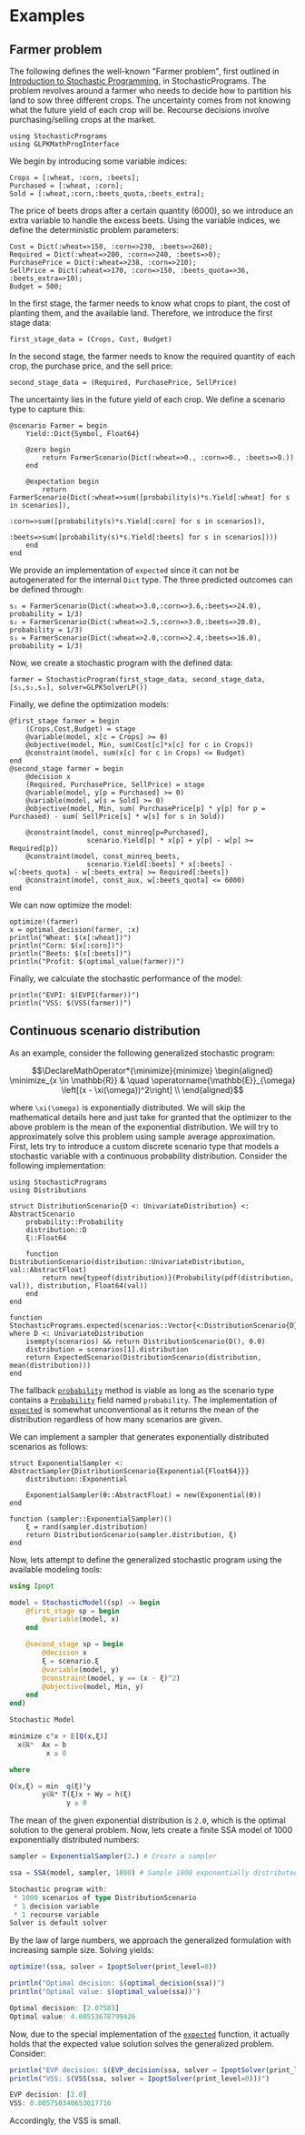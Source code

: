 # Examples

## Farmer problem

The following defines the well-known "Farmer problem", first outlined in [Introduction to Stochastic Programming](https://link.springer.com/book/10.1007%2F978-1-4614-0237-4), in StochasticPrograms. The problem revolves around a farmer who needs to decide how to partition his land to sow three different crops. The uncertainty comes from not knowing what the future yield of each crop will be. Recourse decisions involve purchasing/selling crops at the market.

```@example farmer
using StochasticPrograms
using GLPKMathProgInterface
```
We begin by introducing some variable indices:
```@example farmer
Crops = [:wheat, :corn, :beets];
Purchased = [:wheat, :corn];
Sold = [:wheat,:corn,:beets_quota,:beets_extra];
```
The price of beets drops after a certain quantity (6000), so we introduce an extra variable to handle the excess beets. Using the variable indices, we define the deterministic problem parameters:
```@example farmer
Cost = Dict(:wheat=>150, :corn=>230, :beets=>260);
Required = Dict(:wheat=>200, :corn=>240, :beets=>0);
PurchasePrice = Dict(:wheat=>238, :corn=>210);
SellPrice = Dict(:wheat=>170, :corn=>150, :beets_quota=>36, :beets_extra=>10);
Budget = 500;
```
In the first stage, the farmer needs to know what crops to plant, the cost of planting them, and the available land. Therefore, we introduce the first stage data:
```@example farmer
first_stage_data = (Crops, Cost, Budget)
```
In the second stage, the farmer needs to know the required quantity of each crop, the purchase price, and the sell price:
```@example farmer
second_stage_data = (Required, PurchasePrice, SellPrice)
```
The uncertainty lies in the future yield of each crop. We define a scenario type to capture this:
```@example farmer
@scenario Farmer = begin
    Yield::Dict{Symbol, Float64}

    @zero begin
        return FarmerScenario(Dict(:wheat=>0., :corn=>0., :beets=>0.))
    end

    @expectation begin
        return FarmerScenario(Dict(:wheat=>sum([probability(s)*s.Yield[:wheat] for s in scenarios]),
                                   :corn=>sum([probability(s)*s.Yield[:corn] for s in scenarios]),
                                   :beets=>sum([probability(s)*s.Yield[:beets] for s in scenarios])))
    end
end
```
We provide an implementation of `expected` since it can not be autogenerated for the internal `Dict` type. The three predicted outcomes can be defined through:
```@example farmer
s₁ = FarmerScenario(Dict(:wheat=>3.0,:corn=>3.6,:beets=>24.0), probability = 1/3)
s₂ = FarmerScenario(Dict(:wheat=>2.5,:corn=>3.0,:beets=>20.0), probability = 1/3)
s₃ = FarmerScenario(Dict(:wheat=>2.0,:corn=>2.4,:beets=>16.0), probability = 1/3)
```
Now, we create a stochastic program with the defined data:
```@example farmer
farmer = StochasticProgram(first_stage_data, second_stage_data, [s₁,s₂,s₃], solver=GLPKSolverLP())
```
Finally, we define the optimization models:
```@example farmer
@first_stage farmer = begin
    (Crops,Cost,Budget) = stage
    @variable(model, x[c = Crops] >= 0)
    @objective(model, Min, sum(Cost[c]*x[c] for c in Crops))
    @constraint(model, sum(x[c] for c in Crops) <= Budget)
end
@second_stage farmer = begin
    @decision x
    (Required, PurchasePrice, SellPrice) = stage
    @variable(model, y[p = Purchased] >= 0)
    @variable(model, w[s = Sold] >= 0)
    @objective(model, Min, sum( PurchasePrice[p] * y[p] for p = Purchased) - sum( SellPrice[s] * w[s] for s in Sold))

    @constraint(model, const_minreq[p=Purchased],
                   scenario.Yield[p] * x[p] + y[p] - w[p] >= Required[p])
    @constraint(model, const_minreq_beets,
                   scenario.Yield[:beets] * x[:beets] - w[:beets_quota] - w[:beets_extra] >= Required[:beets])
    @constraint(model, const_aux, w[:beets_quota] <= 6000)
end
```
We can now optimize the model:
```@example farmer
optimize!(farmer)
x = optimal_decision(farmer, :x)
println("Wheat: $(x[:wheat])")
println("Corn: $(x[:corn])")
println("Beets: $(x[:beets])")
println("Profit: $(optimal_value(farmer))")
```
Finally, we calculate the stochastic performance of the model:
```@example farmer
println("EVPI: $(EVPI(farmer))")
println("VSS: $(VSS(farmer))")
```

## Continuous scenario distribution

As an example, consider the following generalized stochastic program:
```math
\DeclareMathOperator*{\minimize}{minimize}
\begin{aligned}
 \minimize_{x \in \mathbb{R}} & \quad \operatorname{\mathbb{E}}_{\omega} \left[(x - \xi(\omega))^2\right] \\
\end{aligned}
```
where ``\xi(\omega)`` is exponentially distributed. We will skip the mathematical details here and just take for granted that the optimizer to the above problem is the mean of the exponential distribution. We will try to approximately solve this problem using sample average approximation. First, lets try to introduce a custom discrete scenario type that models a stochastic variable with a continuous probability distribution. Consider the following implementation:
```@example custom
using StochasticPrograms
using Distributions

struct DistributionScenario{D <: UnivariateDistribution} <: AbstractScenario
    probability::Probability
    distribution::D
    ξ::Float64

    function DistributionScenario(distribution::UnivariateDistribution, val::AbstractFloat)
        return new{typeof(distribution)}(Probability(pdf(distribution, val)), distribution, Float64(val))
    end
end

function StochasticPrograms.expected(scenarios::Vector{<:DistributionScenario{D}}) where D <: UnivariateDistribution
    isempty(scenarios) && return DistributionScenario(D(), 0.0)
    distribution = scenarios[1].distribution
    return ExpectedScenario(DistributionScenario(distribution, mean(distribution)))
end
```
The fallback [`probability`](@ref) method is viable as long as the scenario type contains a [`Probability`](@ref) field named `probability`. The implementation of [`expected`](@ref) is somewhat unconventional as it returns the mean of the distribution regardless of how many scenarios are given.

We can implement a sampler that generates exponentially distributed scenarios as follows:
```@example custom
struct ExponentialSampler <: AbstractSampler{DistributionScenario{Exponential{Float64}}}
    distribution::Exponential

    ExponentialSampler(θ::AbstractFloat) = new(Exponential(θ))
end

function (sampler::ExponentialSampler)()
    ξ = rand(sampler.distribution)
    return DistributionScenario(sampler.distribution, ξ)
end
```
Now, lets attempt to define the generalized stochastic program using the available modeling tools:
```julia
using Ipopt

model = StochasticModel((sp) -> begin
	@first_stage sp = begin
		@variable(model, x)
	end

	@second_stage sp = begin
		@decision x
		ξ = scenario.ξ
		@variable(model, y)
		@constraint(model, y == (x - ξ)^2)
		@objective(model, Min, y)
	end
end)
```
```julia
Stochastic Model

minimize cᵀx + 𝔼[Q(x,ξ)]
  x∈ℝⁿ  Ax = b
         x ≥ 0

where

Q(x,ξ) = min  q(ξ)ᵀy
        y∈ℝᵐ T(ξ)x + Wy = h(ξ)
              y ≥ 0
```
The mean of the given exponential distribution is ``2.0``, which is the optimal solution to the general problem. Now, lets create a finite SSA model of 1000 exponentially distributed numbers:
```julia
sampler = ExponentialSampler(2.) # Create a sampler

ssa = SSA(model, sampler, 1000) # Sample 1000 exponentially distributed scenarios and create an SSA model
```
```julia
Stochastic program with:
 * 1000 scenarios of type DistributionScenario
 * 1 decision variable
 * 1 recourse variable
Solver is default solver
```
By the law of large numbers, we approach the generalized formulation with increasing sample size. Solving yields:
```julia
optimize!(ssa, solver = IpoptSolver(print_level=0))

println("Optimal decision: $(optimal_decision(ssa))")
println("Optimal value: $(optimal_value(ssa))")
```
```julia
Optimal decision: [2.07583]
Optimal value: 4.00553678799426
```
Now, due to the special implementation of the [`expected`](@ref) function, it actually holds that the expected value solution solves the generalized problem. Consider:
```julia
println("EVP decision: $(EVP_decision(ssa, solver = IpoptSolver(print_level=0)))")
println("VSS: $(VSS(ssa, solver = IpoptSolver(print_level=0)))")
```
```julia
EVP decision: [2.0]
VSS: 0.005750340653017716
```
Accordingly, the VSS is small.
